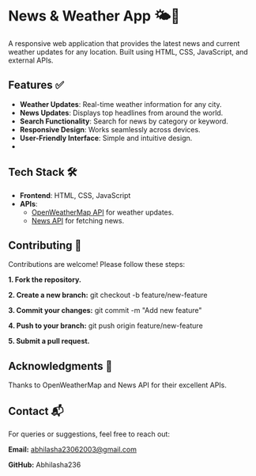 # News & Weather App 🌤️📰

A responsive web application that provides the latest news and current weather updates for any location. Built using HTML, CSS, JavaScript, and external APIs.

## Features ✅

- **Weather Updates**: Real-time weather information for any city.
- **News Updates**: Displays top headlines from around the world.
- **Search Functionality**: Search for news by category or keyword.
- **Responsive Design**: Works seamlessly across devices.
- **User-Friendly Interface**: Simple and intuitive design.
- 
## Tech Stack 🛠️

- **Frontend**: HTML, CSS, JavaScript
- **APIs**: 
  - [OpenWeatherMap API](https://openweathermap.org/api) for weather updates.
  - [News API](https://newsapi.org/) for fetching news.

## Contributing 🤝

Contributions are welcome! Please follow these steps:

**1. Fork the repository.**

**2. Create a new branch:**
    git checkout -b feature/new-feature
    
**3. Commit your changes:**
    git commit -m "Add new feature"
    
**4. Push to your branch:**
    git push origin feature/new-feature
    
**5. Submit a pull request.**


## Acknowledgments 🙌
Thanks to OpenWeatherMap and News API for their excellent APIs.

## Contact 📬
For queries or suggestions, feel free to reach out:

**Email:** abhilasha23062003@gmail.com

**GitHub:** Abhilasha236

